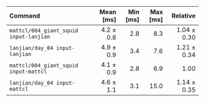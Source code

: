 | Command | Mean [ms] | Min [ms] | Max [ms] | Relative |
|:---|---:|---:|---:|---:|
| `mattcl/004_giant_squid input-lanjian` | 4.2 ± 0.8 | 2.8 | 8.3 | 1.04 ± 0.30 |
| `lanjian/day_04 input-lanjian` | 4.9 ± 0.9 | 3.4 | 7.6 | 1.21 ± 0.34 |
| `mattcl/004_giant_squid input-mattcl` | 4.1 ± 0.9 | 2.8 | 6.9 | 1.00 |
| `lanjian/day_04 input-mattcl` | 4.6 ± 1.1 | 3.1 | 15.0 | 1.14 ± 0.35 |

